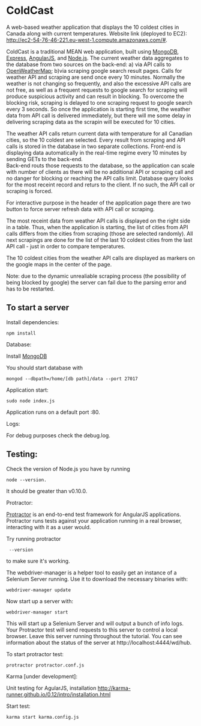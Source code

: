 ColdCast
========

A web-based weather application that displays the 10 coldest cities in Canada along with current temperatures.
Website link (deployed to EC2): http://ec2-54-76-46-221.eu-west-1.compute.amazonaws.com/#.

ColdCast is a traditional MEAN web application, built using [MongoDB](http://docs.mongodb.org/), [Express](http://expressjs.com/), [AngularJS](http://angularjs.org/), and [Node.js](http://nodejs.org/). The current weather data aggregates to the database from two sources on the back-end: a) via API calls to [OpenWeatherMap](openweathermap.org); b)via scraping google search result pages.
Calls for weather API and scraping are send once every 10 minutes. Normally the weather is not changing so frequently, and also the excessive API calls are not free, as well as a frequent requests to google search for scraping will produce suspicious activity and can result in blocking.
To overcome the blocking risk, scraping is delayed to one scraping request to google search every 3 seconds. So once the application is starting first time, the weather data from API call is delivered immediately, but there will me some delay in delivering scraping data as the scrapin will be executed for 10 cities.

The weather API calls return current data with temperature for all Canadian cities, so the 10 coldest are selected.
Every result from scraping and API calls is stored in the database in two separate collections. Front-end is displaying data automatically in the real-time regime every 10 minutes by sending GETs to the back-end.  
Back-end routs those requests to the database, so the application can scale with number of clients as there will be no additional API or scraping call and no danger for blocking or reaching the API calls limit. Database query looks for the most receint record and returs to the client. If no such, the API call or scraping is forced.

For interactive purpose in the header of the application page there are two button to force server refresh data with API call or scraping.

The most receint data from weather API calls is displayed on the right side in a table. Thus, when the application is starting, the list of cities from API calls differs from the cities from scraping (those are selected randomly). All next scrapings are done for the list of the last 10 coldest cities from the last API call - just in order to compare temperatures.

The 10 coldest cities from the weather API calls are displayed as markers on the google maps in the center of the page.

Note: due to the dynamic unrealiable scraping process (the possibility of being blocked by google) the server can fail due to the parsing error and has to be restarted.

To start a server
---------------
Install dependencies:

    npm install

Database:

Install [MongoDB](http://docs.mongodb.org/manual/installation/)

You should start database with 

    mongod --dbpath=/home/[db path]/data --port 27017

Application start:

    sudo node index.js

Application runs on a default port :80. 

Logs: 

For debug purposes check the debug.log.
    
Testing: 
---------------
Check the version of Node.js you have by running 

    node --version. 
    
It should be greater than v0.10.0.

Protractor:

[Protractor](http://angular.github.io/protractor) is an end-to-end test framework for AngularJS applications. Protractor runs tests against your application running in a real browser, interacting with it as a user would.

Try running protractor 

     --version 

to make sure it's working.

The webdriver-manager is a helper tool to easily get an instance of a Selenium Server running. Use it to download the necessary binaries with:

    webdriver-manager update

Now start up a server with: 

    webdriver-manager start

This will start up a Selenium Server and will output a bunch of info logs. Your Protractor test will send requests to this server  to control a local browser. Leave this server running throughout the tutorial. You can see information about the status of the server at http://localhost:4444/wd/hub.
 
To start protractor test: 

    protractor protractor.conf.js

Karma [under development]:

Unit testing for AgularJS, installation http://karma-runner.github.io/0.12/intro/installation.html

Start test: 

    karma start karma.config.js
